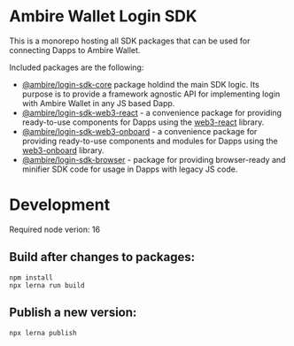 # Ambire Wallet Login SDK

This is a monorepo hosting all SDK packages that can be used for connecting Dapps to Ambire Wallet.

Included packages are the following:
- [@ambire/login-sdk-core](https://github.com/AmbireTech/wallet-login-sdk/tree/main/packages/core)
package holdind the main SDK logic. Its purpose is to provide a framework agnostic API for implementing login with Ambire Wallet in any JS based Dapp.
- [@ambire/login-sdk-web3-react](https://github.com/AmbireTech/wallet-login-sdk/tree/main/packages/web3-react) - a convenience package for providing ready-to-use components for Dapps using the [web3-react](https://www.npmjs.com/package/web3-react) library.
- [@ambire/login-sdk-web3-onboard](https://github.com/AmbireTech/wallet-login-sdk/tree/main/packages/web3-onboard) - a convenience package for providing ready-to-use components and modules for Dapps using the [web3-onboard](https://www.npmjs.com/package/@web3-onboard/core) library.
- [@ambire/login-sdk-browser](https://github.com/AmbireTech/wallet-login-sdk/tree/main/packages/browser) - package for providing browser-ready and minifier SDK code for usage in Dapps with legacy JS code.

# Development

Required node verion: 16

## Build after changes to packages:
```
npm install
npx lerna run build
```

## Publish a new version:
```
npx lerna publish
```
